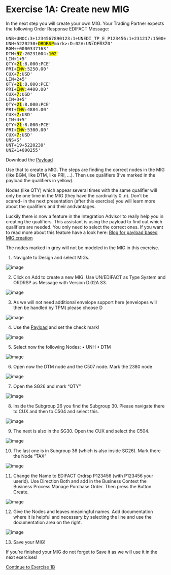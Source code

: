 # **Exercise 1A: Create new MIG**

In the next step you will create your own MIG.
Your Trading Partner expects the following Order Response EDIFACT Message:

<pre>
UNB+UNOC:3+1234567890123:1+UNEDI_TP_E_P123456:1+231217:1500+000255++++1'
UNH+5220230+<mark>ORDRSP</mark>mark>:D:02A:UN:DF0320'
BGM++0000347163'
DTM+<mark>97</mark>:20231004:<mark>102</mark>'
LIN+1+5'
QTY+<mark>21</mark>:8.000:PCE'
PRI+<mark>INV</mark>:5250.00'
CUX+<mark>7</mark>:USD'
LIN+2+5'
QTY+<mark>21</mark>:8.000:PCE'
PRI+<mark>INV</mark>:4400.00'
CUX+<mark>7</mark>:USD'
LIN+3+5'
QTY+<mark>21</mark>:8.000:PCE'
PRI+<mark>INV</mark>:4884.00'
CUX+<mark>7</mark>:USD'
LIN+4+5'
QTY+<mark>21</mark>:8.000:PCE'
PRI+<mark>INV</mark>:5300.00'
CUX+<mark>7</mark>:USD'
UNS+S'
UNT+19+5220230'
UNZ+1+000255'
</pre>
Download the [Payload](../Payload/edi-ordrsp.edi)

Use that to create a MIG. The steps are finding the correct nodes in the MIG (like BGM, like DTM, like PRI, …). Then use qualifiers (I’ve marked in the payload the qualifiers in yellow).

Nodes (like QTY) which appear several times with the same qualifier will only be one time in the MIG (they have the cardinality 0..n). Don’t be scared- in the next presentation (after this exercise) you will learn more about the qualifiers and their andvantages.

Luckily there is now a feature in the Integration Advisor to really help you in creating the qualifiers. This assistant is using the payload to find out which qualifiers are needed. You only need to select the correct ones. If you want to read more about this feature have a look here: [Blog for payload based MIG creation](https://community.sap.com/t5/technology-blogs-by-sap/integration-advisor-payload-based-qualification-at-time-of-mig-creation/ba-p/13990599)

The nodes marked in grey will not be modeled in the MIG in this exercise.

1. Navigate to Design and select MIGs.

![image](assets/2.1.png)

2. Click on Add to create a new MIG. Use UN/EDIFACT as Type System and ORDRSP as Message with Version D.02A S3.

![image](assets/2.2.png)

3. As we will not need additional envelope support here (envelopes will then be handled by TPM) please choose D

![image](assets/2.3.png)

4. Use the [Payload](../Payload/edi-ordrsp.edi) and set the check mark!

![image](assets/2.4.png)

5. Select now the following Nodes:
•	UNH
•	DTM

![image](assets/2.5.png)

6. Open now the DTM node and the C507 node. Mark the 2380 node

![image](assets/2.6.png)

7. Open the SG26 and mark “QTY”

![image](assets/2.7.png)

8. Inside the Subgroup 26 you find the Subgroup 30. Please navigate there to CUX and then to C504 and select this.

![image](assets/2.8.png)

9. The next is also in the SG30. Open the CUX and select the C504.

![image](assets/2.9.png)

10.  The last one is in Subgroup 36 (which is also inside SG26). Mark there the Node “TAX”

![image](assets/2.10.png)

11.  Change the Name to EDIFACT Ordrsp P123456 (with P123456 your userid). Use Direction Both and add in the Business Context the Business Process Manage Purchase Order. Then press the Button Create.

![image](assets/2.11.png)

12.  Give the Nodes and leaves meaningful names. Add documentation where it is helpful and necessary by selecting the line and use the documentation area on the right.

![image](assets/2.12.png)

13.  Save your MIG!

If you’re finished your MIG do not forget to Save it as we will use it in the next exercises!

[Continue to Exercise 1B](../Exercise1B/README.md)
